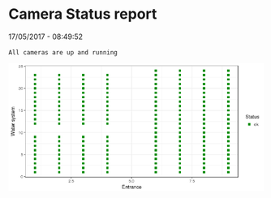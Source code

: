 Camera Status report
================
17/05/2017 - 08:49:52

    All cameras are up and running

![](camreport_files/figure-markdown_github/unnamed-chunk-2-1.png)
